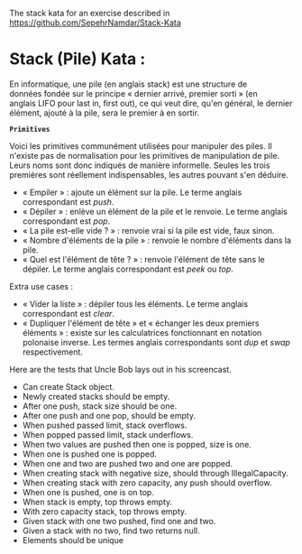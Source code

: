 The stack kata for an exercise described in https://github.com/SepehrNamdar/Stack-Kata
# Stack (Pile) Kata :
En informatique, une pile (en anglais stack) est une structure de données fondée sur le principe
« dernier arrivé, premier sorti » (en anglais LIFO pour last in, first out), ce qui veut dire, qu&#39;en
général, le dernier élément, ajouté à la pile, sera le premier à en sortir.

**`Primitives`**

Voici les primitives communément utilisées pour manipuler des piles. Il n'existe pas de normalisation pour les primitives de manipulation de pile. Leurs noms sont donc indiqués de manière informelle. Seules les trois premières sont réellement indispensables, les autres pouvant s'en déduire.
- « Empiler » : ajoute un élément sur la pile. Le terme anglais correspondant est _push_.
- « Dépiler » : enlève un élément de la pile et le renvoie. Le terme anglais correspondant est _pop_.
- « La pile est-elle vide ? » : renvoie vrai si la pile est vide, faux sinon.
- « Nombre d'éléments de la pile » : renvoie le nombre d'éléments dans la pile.
- « Quel est l'élément de tête ? » : renvoie l'élément de tête sans le dépiler. Le terme anglais correspondant est _peek_ ou _top_.

Extra use cases :
- « Vider la liste » : dépiler tous les éléments. Le terme anglais correspondant est _clear_.
- « Dupliquer l'élément de tête » et « échanger les deux premiers éléments » : existe sur les calculatrices fonctionnant en notation polonaise inverse. Les termes anglais correspondants sont _dup_ et _swap_ respectivement.

Here are the tests that Uncle Bob lays out in his screencast.
- Can create Stack object.
- Newly created stacks should be empty.
- After one push, stack size should be one.
- After one push and one pop, should be empty.
- When pushed passed limit, stack overflows.
- When popped passed limit, stack underflows.
- When two values are pushed then one is popped, size is one.
- When one is pushed one is popped.
- When one and two are pushed two and one are popped.
- When creating stack with negative size, should through IllegalCapacity.
- When creating stack with zero capacity, any push should overflow.
- When one is pushed, one is on top.
- When stack is empty, top throws empty.
- With zero capacity stack, top throws empty.
- Given stack with one two pushed, find one and two.
- Given a stack with no two, find two returns null.
- Elements should be unique
